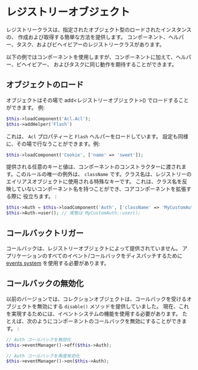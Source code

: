 # レジストリーオブジェクト

レジストリークラスは、指定されたオブジェクト型のロードされたインスタンスの、
作成および取得する簡単な方法を提供します。
コンポーネント、ヘルパー、タスク、およびビヘイビアーのレジストリークラスがあります。

以下の例ではコンポーネントを使用しますが、コンポーネントに加えて、ヘルパー、ビヘイビアー、
およびタスクに同じ動作を期待することができます。

## オブジェクトのロード

オブジェクトはその場で add\<レジストリーオブジェクト\>() でロードすることができます。
例:

``` php
$this->loadComponent('Acl.Acl');
$this->addHelper('Flash')
```

これは、 `Acl` プロパティーと `Flash` ヘルパーをロードしています。
設定も同様に、その場で行なうことができます。例:

``` php
$this->loadComponent('Cookie', ['name' => 'sweet']);
```

提供される任意のキーと値は、コンポーネントのコンストラクターに渡されます。このルールの唯一の例外は、
`className` です。クラス名は、レジストリーのエイリアスオブジェクトに使用される特殊なキーです。
これは、クラス名を反映していないコンポーネント名を持つことができ、コアコンポーネントを拡張する際に
役立ちます。 :

``` php
$this->Auth = $this->loadComponent('Auth', ['className' => 'MyCustomAuth']);
$this->Auth->user(); // 実態は MyCustomAuth::user();
```

## コールバックトリガー

コールバックは、レジストリーオブジェクトによって提供されていません。
アプリケーションのすべてのイベント/コールバックをディスパッチするために
[events system](../core-libraries/events) を使用する必要があります。

## コールバックの無効化

以前のバージョンでは、コレクションオブジェクトは、コールバックを受けるオブジェクトを無効にする
`disable()` メソッドを提供していました。
現在、これを実現するためには、イベントシステムの機能を使用する必要があります。
たとえば、次のようにコンポーネントのコールバックを無効にすることができます。 :

``` php
// Auth コールバックを無効化
$this->eventManager()->off($this->Auth);

// Auth コールバックを再度有効化
$this->eventManager()->on($this->Auth);
```
